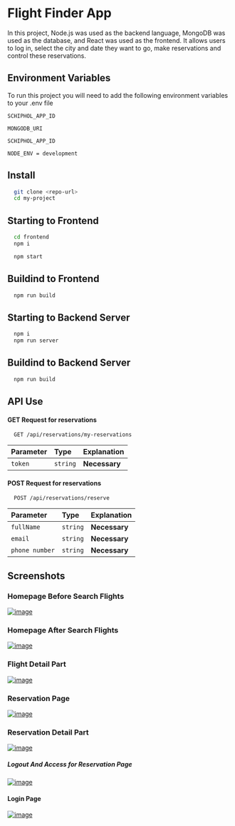 # Flight Finder App

In this project, Node.js was used as the backend language, MongoDB was used as the database, and React was used as the frontend. It allows users to log in, select the city and date they want to go, make reservations and control these reservations.

## Environment Variables

To run this project you will need to add the following environment variables to your .env file

`SCHIPHOL_APP_ID`

`MONGODB_URI`

`SCHIPHOL_APP_ID`

`NODE_ENV = development`

## Install

```bash
  git clone <repo-url>
  cd my-project
```

## Starting to Frontend

```bash
  cd frontend
  npm i
```

```bash
  npm start
```

## Buildind to Frontend

```bash
  npm run build
```

## Starting to Backend Server

```bash
  npm i
  npm run server
```

## Buildind to Backend Server

```bash
  npm run build
```

## API Use

#### GET Request for reservations

```http
  GET /api/reservations/my-reservations
```

| Parameter | Type     | Explanation   |
| :-------- | :------- | :------------ |
| `token`   | `string` | **Necessary** |

#### POST Request for reservations

```http
  POST /api/reservations/reserve
```

| Parameter      | Type     | Explanation   |
| :------------- | :------- | :------------ |
| `fullName`     | `string` | **Necessary** |
| `email`        | `string` | **Necessary** |
| `phone number` | `string` | **Necessary** |

## Screenshots

### Homepage Before Search Flights

[![image](https://r.resimlink.com/nqP35lSJ0b.png)](https://resimlink.com/nqP35lSJ0b)

### Homepage After Search Flights

[![image](https://r.resimlink.com/sM9LOPj0-V6.png)](https://resimlink.com/sM9LOPj0-V6)

### Flight Detail Part

[![image](https://r.resimlink.com/FU2wbsj7kY.png)](https://resimlink.com/FU2wbsj7kY)

### Reservation Page

[![image](https://r.resimlink.com/2eEJd_Yb7Uig.png)](https://resimlink.com/2eEJd_Yb7Uig)

### Reservation Detail Part

[![image](https://r.resimlink.com/3nSXjA1xs.png)](https://resimlink.com/3nSXjA1xs)

##### Logout And Access for Reservation Page

[![image](https://r.resimlink.com/Lc7AdfvDwjS.png)](https://resimlink.com/Lc7AdfvDwjS)

#### Login Page

[![image](https://r.resimlink.com/txXz82wyH.png)](https://resimlink.com/txXz82wyH)
